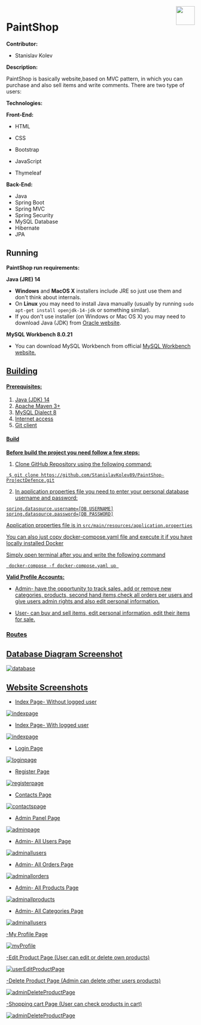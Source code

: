 <img src="https://github.com/violeta-kastreva/quizzical/blob/master/quizzical/src/main/resources/static/img/logo.png?raw=true" align="right" width="50" height="50"/>

# PaintShop

**Contributor:**

*  Stanislav Kolev

**Description:**


PaintShop is basically website,based on MVC pattern, in which you can purchase and 
also sell items and write comments. 
There are two type of users:




**Technologies:**

**Front-End:**

 * HTML

 * CSS

* Bootstrap

* JavaScript

* Thymeleaf


 
**Back-End:**
*   Java
*   Spring Boot 
*   Spring MVC 
*   Spring Security
*   MySQL Database 
*   Hibernate
*   JPA

## Running

**PaintShop run requirements:**

**Java (JRE) 14**

* <b>Windows</b> and <b>MacOS X</b> installers include JRE so just use them and don't think about internals.
* On <b>Linux</b> you may need to install Java manually (usually by running `sudo apt-get install openjdk-14-jdk` or something similar).
* If you don't use installer (on Windows or Mac OS X) you may need to download Java (JDK) from <a href="https://www.oracle.com/java/technologies/javase/jdk14-archive-downloads.html">Oracle website</a>.

**MySQL Workbench 8.0.21**

* You can download MySQL Workbench from official <a href="https://dev.mysql.com/downloads/workbench/"> MySQL Workbench website.

## Building

#### Prerequisites:

 1. Java (JDK) 14 
 2. Apache Maven 3+
 3. MySQL Dialect 8
 4. Internet access
 5. Git client

#### Build
**Before build the project you need follow a few steps:**

 1. Clone GitHub Repository using the following command:
 
   ```
    $ git clone https://github.com/StanislavKolev89/PaintShop-ProjectDefence.git
   ```
 2. In application properties file you need to enter your personal database username and password:
   ```
   spring.datasource.username=[DB USERNAME]
   spring.datasource.password=[DB PASSWORD]
   ```

  Application properties file is in `src/main/resources/application.properties`

  You can also just copy docker-compose.yaml file and execute it if you have locally installed Docker

  Simply open terminal after you  and write the following command

  ```
   docker-compose -f docker-compose.yaml up 
   ```
  

 **Valid Profile Accounts:**

 * Admin- have the opportunity to track sales, add or remove new categories, products, second hand items,check all orders per users and give users admin rights and also edit personal information.

* User- can buy and sell items, edit personal information, edit their items for sale. 

### Routes


Database Diagram Screenshot
 ---
 
 ![database](src/main/resources/static/screenshots/database.png)
 
 
 Website Screenshots
 ---
 
 - Index Page- Without logged user

 ![indexpage](src/main/resources/static/screenshots/homeLoggedAdmin.png) 


 - Index Page- With logged user

 ![indexpage](src/main/resources/static/screenshots/homeNoLoggedUser.png)


 - Login Page 

 ![loginpage](src/main/resources/static/screenshots/loginPage.png)

- Register Page

![registerpage](src/main/resources/static/screenshots/registerPage.png)

- Contacts Page

![contactspage](src/main/resources/static/screenshots/contacts.png)
 
- Admin Panel Page

![adminpage](src/main/resources/static/screenshots/adminPanel.png)

- Admin- All Users Page

![adminallusers](src/main/resources/static/screenshots/adminAllUsers.png)

- Admin- All Orders Page

![adminallorders](src/main/resources/static/screenshots/adminAllOrders.png)


- Admin- All Products Page

![adminallproducts](src/main/resources/static/screenshots/adminAllProducts.png)


- Admin- All Categories Page

![adminallusers](src/main/resources/static/screenshots/adminAllCategories.png)

-My Profile Page 

![myProfile](src/main/resources/static/screenshots/myProfile.png)

-Edit Product Page (User can edit or delete own products)
 
![userEditProductPage](src/main/resources/static/screenshots/editUsedProduct.png)

-Delete Product Page (Admin can delete other users products)

![adminDeleteProductPage](src/main/resources/static/screenshots/adminDeleteUsedProduct.png)


-Shopping cart Page (User can check products in cart)

![adminDeleteProductPage](src/main/resources/static/screenshots/shoppingCart.png)


 

